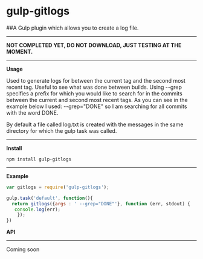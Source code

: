 # gulp-gitlogs
##A Gulp plugin which allows you to create a log file. 
___
**NOT COMPLETED YET, DO NOT DOWNLOAD, JUST TESTING AT THE MOMENT.**
___

**Usage**

Used to generate logs for between the current tag and the second most recent tag.
Useful to see what was done between builds. Using --grep specifies a prefix for which you
would like to search for in the commits between the current and second most recent tags.
As you can see in the example below I used: --grep="DONE" so I am searching for all commits 
with the word DONE. 

By default a file called log.txt is created with the messages in the same directory for which the gulp task was called.

___
**Install**

```npm install gulp-gitlogs```
___
**Example**

```javascript
var gitlogs = require('gulp-gitlogs');

gulp.task('default', function(){
  return gitlogs({args : ' --grep="DONE"'}, function (err, stdout) {
   console.log(err);
	});
})
```

**API**
___

Coming soon

